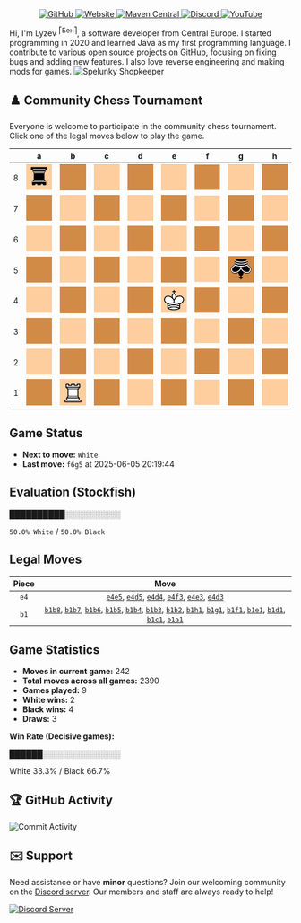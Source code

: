<div align="center">
    <a href="https://github.com/Lyzev">
        <img src="https://wsrv.nl/?url=https://cdn.jsdelivr.net/npm/@intergrav/devins-badges@3.2.0/assets/cozy-minimal/available/github_vector.svg&w=64&h=64" alt="GitHub">
    </a>
    <a href="https://lyzev.dev">
        <img src="https://wsrv.nl/?url=https://cdn.jsdelivr.net/npm/@intergrav/devins-badges@3.2.0/assets/cozy-minimal/documentation/website_vector.svg&w=64&h=64" alt="Website">
    </a>
    <a href="https://central.sonatype.com/namespace/dev.lyzev.api">
        <img src="https://wsrv.nl/?url=https://cdn.jsdelivr.net/npm/@intergrav/devins-badges@3.2.0/assets/cozy-minimal/available/maven-central_vector.svg&w=64&h=64" alt="Maven Central">
    </a>
    <a href="https://lyzev.dev/discord">
        <img src="https://wsrv.nl/?url=https://cdn.jsdelivr.net/npm/@intergrav/devins-badges@3/assets/cozy-minimal/social/discord-plural_vector.svg&w=64&h=64" alt="Discord">
    </a>
    <a href="https://www.youtube.com/@lyzev">
        <img src="https://wsrv.nl/?url=https://cdn.jsdelivr.net/npm/@intergrav/devins-badges@3.2.0/assets/cozy-minimal/social/youtube-singular_vector.svg&w=64&h=64" alt="YouTube">
    </a>
</div>

[//]: # (23, 08 Mon 2021, 20:00:00)

Hi, I'm Lyzev <sup>⎡Бен⎤</sup>, a software developer from Central Europe. I started programming in 2020 and learned Java as my first programming language. I contribute to various open source projects on GitHub, focusing on fixing bugs and adding new features. I also love reverse engineering and making mods for games. ![Spelunky Shopkeeper](https://static.wikia.nocookie.net/spelunky/images/c/cd/Shopkeeper_HD.png/revision/latest/scale-to-height-down/18)

## :chess_pawn: Community Chess Tournament

Everyone is welcome to participate in the community chess tournament.
Click one of the legal moves below to play the game.

|   | a | b | c | d | e | f | g | h |
|---|---|---|---|---|---|---|---|---|
| 8 | ![r](chess/assets/img/light/black/down/tower.svg) | [![Square](chess/assets/img/dark/square.svg)](https://github.com/Lyzev/Lyzev/issues/new?title=chess%7Cb1b8&body=Click+%27Create%27+to+submit+this+move.) | ![Square](chess/assets/img/light/square.svg) | ![Square](chess/assets/img/dark/square.svg) | ![Square](chess/assets/img/light/square.svg) | ![Square](chess/assets/img/dark/square.svg) | ![Square](chess/assets/img/light/square.svg) | ![Square](chess/assets/img/dark/square.svg) |
| 7 | ![Square](chess/assets/img/dark/square.svg) | [![Square](chess/assets/img/light/square.svg)](https://github.com/Lyzev/Lyzev/issues/new?title=chess%7Cb1b7&body=Click+%27Create%27+to+submit+this+move.) | ![Square](chess/assets/img/dark/square.svg) | ![Square](chess/assets/img/light/square.svg) | ![Square](chess/assets/img/dark/square.svg) | ![Square](chess/assets/img/light/square.svg) | ![Square](chess/assets/img/dark/square.svg) | ![Square](chess/assets/img/light/square.svg) |
| 6 | ![Square](chess/assets/img/light/square.svg) | [![Square](chess/assets/img/dark/square.svg)](https://github.com/Lyzev/Lyzev/issues/new?title=chess%7Cb1b6&body=Click+%27Create%27+to+submit+this+move.) | ![Square](chess/assets/img/light/square.svg) | ![Square](chess/assets/img/dark/square.svg) | ![Square](chess/assets/img/light/square.svg) | ![Square](chess/assets/img/dark/square.svg) | ![Square](chess/assets/img/light/square.svg) | ![Square](chess/assets/img/dark/square.svg) |
| 5 | ![Square](chess/assets/img/dark/square.svg) | [![Square](chess/assets/img/light/square.svg)](https://github.com/Lyzev/Lyzev/issues/new?title=chess%7Cb1b5&body=Click+%27Create%27+to+submit+this+move.) | ![Square](chess/assets/img/dark/square.svg) | [![Square](chess/assets/img/light/square.svg)](https://github.com/Lyzev/Lyzev/issues/new?title=chess%7Ce4d5&body=Click+%27Create%27+to+submit+this+move.) | [![Square](chess/assets/img/dark/square.svg)](https://github.com/Lyzev/Lyzev/issues/new?title=chess%7Ce4e5&body=Click+%27Create%27+to+submit+this+move.) | ![Square](chess/assets/img/light/square.svg) | ![k](chess/assets/img/dark/black/down/king.svg) | ![Square](chess/assets/img/light/square.svg) |
| 4 | ![Square](chess/assets/img/light/square.svg) | [![Square](chess/assets/img/dark/square.svg)](https://github.com/Lyzev/Lyzev/issues/new?title=chess%7Cb1b4&body=Click+%27Create%27+to+submit+this+move.) | ![Square](chess/assets/img/light/square.svg) | [![Square](chess/assets/img/dark/square.svg)](https://github.com/Lyzev/Lyzev/issues/new?title=chess%7Ce4d4&body=Click+%27Create%27+to+submit+this+move.) | ![K](chess/assets/img/light/white/up/king.svg) | ![Square](chess/assets/img/dark/square.svg) | ![Square](chess/assets/img/light/square.svg) | ![Square](chess/assets/img/dark/square.svg) |
| 3 | ![Square](chess/assets/img/dark/square.svg) | [![Square](chess/assets/img/light/square.svg)](https://github.com/Lyzev/Lyzev/issues/new?title=chess%7Cb1b3&body=Click+%27Create%27+to+submit+this+move.) | ![Square](chess/assets/img/dark/square.svg) | [![Square](chess/assets/img/light/square.svg)](https://github.com/Lyzev/Lyzev/issues/new?title=chess%7Ce4d3&body=Click+%27Create%27+to+submit+this+move.) | [![Square](chess/assets/img/dark/square.svg)](https://github.com/Lyzev/Lyzev/issues/new?title=chess%7Ce4e3&body=Click+%27Create%27+to+submit+this+move.) | [![Square](chess/assets/img/light/square.svg)](https://github.com/Lyzev/Lyzev/issues/new?title=chess%7Ce4f3&body=Click+%27Create%27+to+submit+this+move.) | ![Square](chess/assets/img/dark/square.svg) | ![Square](chess/assets/img/light/square.svg) |
| 2 | ![Square](chess/assets/img/light/square.svg) | [![Square](chess/assets/img/dark/square.svg)](https://github.com/Lyzev/Lyzev/issues/new?title=chess%7Cb1b2&body=Click+%27Create%27+to+submit+this+move.) | ![Square](chess/assets/img/light/square.svg) | ![Square](chess/assets/img/dark/square.svg) | ![Square](chess/assets/img/light/square.svg) | ![Square](chess/assets/img/dark/square.svg) | ![Square](chess/assets/img/light/square.svg) | ![Square](chess/assets/img/dark/square.svg) |
| 1 | [![Square](chess/assets/img/dark/square.svg)](https://github.com/Lyzev/Lyzev/issues/new?title=chess%7Cb1a1&body=Click+%27Create%27+to+submit+this+move.) | ![R](chess/assets/img/light/white/up/tower.svg) | [![Square](chess/assets/img/dark/square.svg)](https://github.com/Lyzev/Lyzev/issues/new?title=chess%7Cb1c1&body=Click+%27Create%27+to+submit+this+move.) | [![Square](chess/assets/img/light/square.svg)](https://github.com/Lyzev/Lyzev/issues/new?title=chess%7Cb1d1&body=Click+%27Create%27+to+submit+this+move.) | [![Square](chess/assets/img/dark/square.svg)](https://github.com/Lyzev/Lyzev/issues/new?title=chess%7Cb1e1&body=Click+%27Create%27+to+submit+this+move.) | [![Square](chess/assets/img/light/square.svg)](https://github.com/Lyzev/Lyzev/issues/new?title=chess%7Cb1f1&body=Click+%27Create%27+to+submit+this+move.) | [![Square](chess/assets/img/dark/square.svg)](https://github.com/Lyzev/Lyzev/issues/new?title=chess%7Cb1g1&body=Click+%27Create%27+to+submit+this+move.) | [![Square](chess/assets/img/light/square.svg)](https://github.com/Lyzev/Lyzev/issues/new?title=chess%7Cb1h1&body=Click+%27Create%27+to+submit+this+move.) |

## Game Status

- **Next to move:** `White`
- **Last move:** `f6g5` at 2025-06-05 20:19:44

## Evaluation (Stockfish)

██████████░░░░░░░░░░

`50.0% White` / `50.0% Black`

## Legal Moves

| **Piece** | **Move** |
|:---------:|:--------:|
| `e4` | [`e4e5`](https://github.com/Lyzev/Lyzev/issues/new?title=chess%7Ce4e5&body=Click+%27Create%27+to+submit+this+move.), [`e4d5`](https://github.com/Lyzev/Lyzev/issues/new?title=chess%7Ce4d5&body=Click+%27Create%27+to+submit+this+move.), [`e4d4`](https://github.com/Lyzev/Lyzev/issues/new?title=chess%7Ce4d4&body=Click+%27Create%27+to+submit+this+move.), [`e4f3`](https://github.com/Lyzev/Lyzev/issues/new?title=chess%7Ce4f3&body=Click+%27Create%27+to+submit+this+move.), [`e4e3`](https://github.com/Lyzev/Lyzev/issues/new?title=chess%7Ce4e3&body=Click+%27Create%27+to+submit+this+move.), [`e4d3`](https://github.com/Lyzev/Lyzev/issues/new?title=chess%7Ce4d3&body=Click+%27Create%27+to+submit+this+move.) |
| `b1` | [`b1b8`](https://github.com/Lyzev/Lyzev/issues/new?title=chess%7Cb1b8&body=Click+%27Create%27+to+submit+this+move.), [`b1b7`](https://github.com/Lyzev/Lyzev/issues/new?title=chess%7Cb1b7&body=Click+%27Create%27+to+submit+this+move.), [`b1b6`](https://github.com/Lyzev/Lyzev/issues/new?title=chess%7Cb1b6&body=Click+%27Create%27+to+submit+this+move.), [`b1b5`](https://github.com/Lyzev/Lyzev/issues/new?title=chess%7Cb1b5&body=Click+%27Create%27+to+submit+this+move.), [`b1b4`](https://github.com/Lyzev/Lyzev/issues/new?title=chess%7Cb1b4&body=Click+%27Create%27+to+submit+this+move.), [`b1b3`](https://github.com/Lyzev/Lyzev/issues/new?title=chess%7Cb1b3&body=Click+%27Create%27+to+submit+this+move.), [`b1b2`](https://github.com/Lyzev/Lyzev/issues/new?title=chess%7Cb1b2&body=Click+%27Create%27+to+submit+this+move.), [`b1h1`](https://github.com/Lyzev/Lyzev/issues/new?title=chess%7Cb1h1&body=Click+%27Create%27+to+submit+this+move.), [`b1g1`](https://github.com/Lyzev/Lyzev/issues/new?title=chess%7Cb1g1&body=Click+%27Create%27+to+submit+this+move.), [`b1f1`](https://github.com/Lyzev/Lyzev/issues/new?title=chess%7Cb1f1&body=Click+%27Create%27+to+submit+this+move.), [`b1e1`](https://github.com/Lyzev/Lyzev/issues/new?title=chess%7Cb1e1&body=Click+%27Create%27+to+submit+this+move.), [`b1d1`](https://github.com/Lyzev/Lyzev/issues/new?title=chess%7Cb1d1&body=Click+%27Create%27+to+submit+this+move.), [`b1c1`](https://github.com/Lyzev/Lyzev/issues/new?title=chess%7Cb1c1&body=Click+%27Create%27+to+submit+this+move.), [`b1a1`](https://github.com/Lyzev/Lyzev/issues/new?title=chess%7Cb1a1&body=Click+%27Create%27+to+submit+this+move.) |

## Game Statistics

- **Moves in current game:** 242
- **Total moves across all games:** 2390
- **Games played:** 9
- **White wins:** 2
- **Black wins:** 4
- **Draws:** 3

**Win Rate (Decisive games):**

██████░░░░░░░░░░░░░░

White 33.3% / Black 66.7%


## :trophy: GitHub Activity

![Commit Activity](https://lyzev.dev/assets/img/Lyzev.svg)

## :envelope: Support

Need assistance or have **minor** questions? Join our welcoming community on
the [Discord server](https://lyzev.dev/discord). Our members and staff are always ready to help!

[![Discord Server](https://cdn.jsdelivr.net/npm/@intergrav/devins-badges@3/assets/cozy/social/discord-plural_vector.svg)](https://lyzev.dev/discord)
